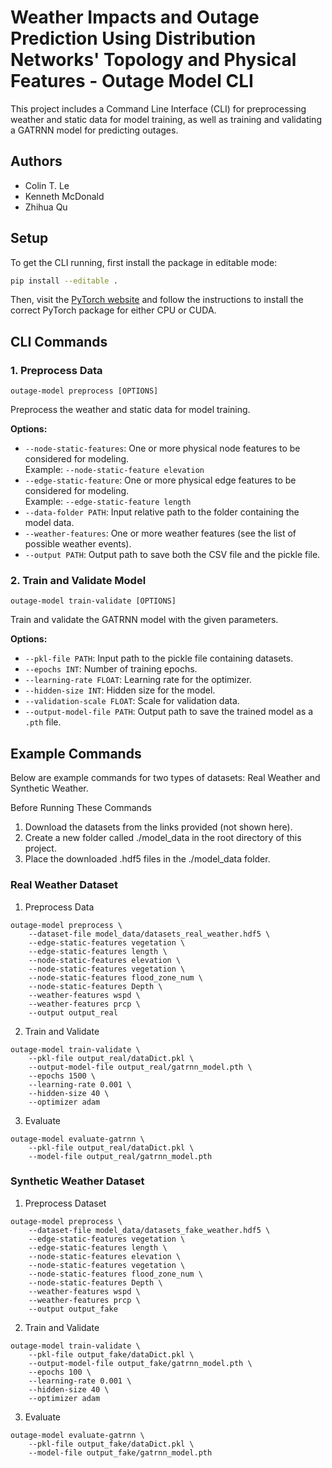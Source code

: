# Weather Impacts and Outage Prediction Using Distribution Networks' Topology and Physical Features - Outage Model CLI

This project includes a Command Line Interface (CLI) for preprocessing weather and static data for model training, as well as training and validating a GATRNN model for predicting outages.

## Authors

- Colin T. Le
- Kenneth McDonald
- Zhihua Qu

## Setup

To get the CLI running, first install the package in editable mode:

```bash
pip install --editable .
```

Then, visit the [PyTorch website](https://pytorch.org/get-started/locally/) and follow the instructions to install the correct PyTorch package for either CPU or CUDA.

## CLI Commands

### 1. Preprocess Data
```
outage-model preprocess [OPTIONS]
```
Preprocess the weather and static data for model training.

**Options:**
- `--node-static-features`: One or more physical node features to be considered for modeling.  
  Example: `--node-static-feature elevation`
- `--edge-static-feature`: One or more physical edge features to be considered for modeling.  
  Example: `--edge-static-feature length`
- `--data-folder PATH`: Input relative path to the folder containing the model data.
- `--weather-features`: One or more weather features (see the list of possible weather events).
- `--output PATH`: Output path to save both the CSV file and the pickle file.

### 2. Train and Validate Model
```
outage-model train-validate [OPTIONS]
```
Train and validate the GATRNN model with the given parameters.

**Options:**
- `--pkl-file PATH`: Input path to the pickle file containing datasets.
- `--epochs INT`: Number of training epochs.
- `--learning-rate FLOAT`: Learning rate for the optimizer.
- `--hidden-size INT`: Hidden size for the model.
- `--validation-scale FLOAT`: Scale for validation data.
- `--output-model-file PATH`: Output path to save the trained model as a `.pth` file.

## Example Commands
Below are example commands for two types of datasets: Real Weather and Synthetic Weather.

Before Running These Commands

1. Download the datasets from the links provided (not shown here).
2. Create a new folder called ./model_data in the root directory of this project.
3. Place the downloaded .hdf5 files in the ./model_data folder.

### Real Weather Dataset

1. Preprocess Data

```
outage-model preprocess \
    --dataset-file model_data/datasets_real_weather.hdf5 \
    --edge-static-features vegetation \
    --edge-static-features length \
    --node-static-features elevation \
    --node-static-features vegetation \
    --node-static-features flood_zone_num \
    --node-static-features Depth \
    --weather-features wspd \
    --weather-features prcp \
    --output output_real
```

2. Train and Validate

```
outage-model train-validate \
    --pkl-file output_real/dataDict.pkl \
    --output-model-file output_real/gatrnn_model.pth \
    --epochs 1500 \
    --learning-rate 0.001 \
    --hidden-size 40 \
    --optimizer adam
```

3. Evaluate

```
outage-model evaluate-gatrnn \
    --pkl-file output_real/dataDict.pkl \
    --model-file output_real/gatrnn_model.pth
```

### Synthetic Weather Dataset

1. Preprocess Dataset

```
outage-model preprocess \
    --dataset-file model_data/datasets_fake_weather.hdf5 \
    --edge-static-features vegetation \
    --edge-static-features length \
    --node-static-features elevation \
    --node-static-features vegetation \
    --node-static-features flood_zone_num \
    --node-static-features Depth \
    --weather-features wspd \
    --weather-features prcp \
    --output output_fake
```

2. Train and Validate

```
outage-model train-validate \
    --pkl-file output_fake/dataDict.pkl \
    --output-model-file output_fake/gatrnn_model.pth \
    --epochs 100 \
    --learning-rate 0.001 \
    --hidden-size 40 \
    --optimizer adam
```

3. Evaluate

```
outage-model evaluate-gatrnn \
    --pkl-file output_fake/dataDict.pkl \
    --model-file output_fake/gatrnn_model.pth
```
